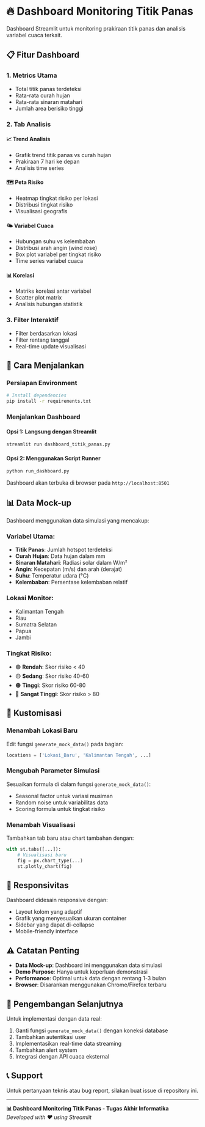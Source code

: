 # 🔥 Dashboard Monitoring Titik Panas

Dashboard Streamlit untuk monitoring prakiraan titik panas dan analisis variabel cuaca terkait.

## 📋 Fitur Dashboard

### 1. **Metrics Utama**
- Total titik panas terdeteksi
- Rata-rata curah hujan
- Rata-rata sinaran matahari  
- Jumlah area berisiko tinggi

### 2. **Tab Analisis**

#### 📈 Trend Analisis
- Grafik trend titik panas vs curah hujan
- Prakiraan 7 hari ke depan
- Analisis time series

#### 🗺️ Peta Risiko
- Heatmap tingkat risiko per lokasi
- Distribusi tingkat risiko
- Visualisasi geografis

#### 🌤️ Variabel Cuaca
- Hubungan suhu vs kelembaban
- Distribusi arah angin (wind rose)
- Box plot variabel per tingkat risiko
- Time series variabel cuaca

#### 📊 Korelasi
- Matriks korelasi antar variabel
- Scatter plot matrix
- Analisis hubungan statistik

### 3. **Filter Interaktif**
- Filter berdasarkan lokasi
- Filter rentang tanggal
- Real-time update visualisasi

## 🚀 Cara Menjalankan

### Persiapan Environment
```bash
# Install dependencies
pip install -r requirements.txt
```

### Menjalankan Dashboard

#### Opsi 1: Langsung dengan Streamlit
```bash
streamlit run dashboard_titik_panas.py
```

#### Opsi 2: Menggunakan Script Runner
```bash
python run_dashboard.py
```

Dashboard akan terbuka di browser pada `http://localhost:8501`

## 📊 Data Mock-up

Dashboard menggunakan data simulasi yang mencakup:

### Variabel Utama:
- **Titik Panas**: Jumlah hotspot terdeteksi
- **Curah Hujan**: Data hujan dalam mm
- **Sinaran Matahari**: Radiasi solar dalam W/m²
- **Angin**: Kecepatan (m/s) dan arah (derajat)
- **Suhu**: Temperatur udara (°C)
- **Kelembaban**: Persentase kelembaban relatif

### Lokasi Monitor:
- Kalimantan Tengah
- Riau
- Sumatra Selatan
- Papua
- Jambi

### Tingkat Risiko:
- 🟢 **Rendah**: Skor risiko < 40
- 🟡 **Sedang**: Skor risiko 40-60
- 🟠 **Tinggi**: Skor risiko 60-80
- 🔴 **Sangat Tinggi**: Skor risiko > 80

## 🔧 Kustomisasi

### Menambah Lokasi Baru
Edit fungsi `generate_mock_data()` pada bagian:
```python
locations = ['Lokasi_Baru', 'Kalimantan Tengah', ...]
```

### Mengubah Parameter Simulasi
Sesuaikan formula di dalam fungsi `generate_mock_data()`:
- Seasonal factor untuk variasi musiman
- Random noise untuk variabilitas data
- Scoring formula untuk tingkat risiko

### Menambah Visualisasi
Tambahkan tab baru atau chart tambahan dengan:
```python
with st.tabs([...]):
    # Visualisasi baru
    fig = px.chart_type(...)
    st.plotly_chart(fig)
```

## 📱 Responsivitas

Dashboard didesain responsive dengan:
- Layout kolom yang adaptif
- Grafik yang menyesuaikan ukuran container
- Sidebar yang dapat di-collapse
- Mobile-friendly interface

## ⚠️ Catatan Penting

- **Data Mock-up**: Dashboard ini menggunakan data simulasi
- **Demo Purpose**: Hanya untuk keperluan demonstrasi
- **Performance**: Optimal untuk data dengan rentang 1-3 bulan
- **Browser**: Disarankan menggunakan Chrome/Firefox terbaru

## 🔮 Pengembangan Selanjutnya

Untuk implementasi dengan data real:
1. Ganti fungsi `generate_mock_data()` dengan koneksi database
2. Tambahkan autentikasi user
3. Implementasikan real-time data streaming
4. Tambahkan alert system
5. Integrasi dengan API cuaca eksternal

## 📞 Support

Untuk pertanyaan teknis atau bug report, silakan buat issue di repository ini.

---
**📊 Dashboard Monitoring Titik Panas - Tugas Akhir Informatika**  
*Developed with ❤️ using Streamlit*